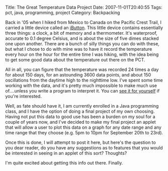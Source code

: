 Title: The Great Temperature Data Project
Date: 2007-11-01T20:40:55
Tags: pct, java, programming, project
Category: Backpacking


Back in '05 when I hiked from Mexico to Canada on the Pacific Crest Trail, I 
carried a little device called an <a href="http://www.iButton.com" target="_blank">iButton</a>. 
This little device contains essentially three things: a clock, a bit of memory 
and a thermometer. It's waterproof, accurate to 0.1 degree Celsius, and is about 
the size of five dimes stacked one upon another. There are a bunch of silly 
things you can do with these, but what I chose to do with mine was to have it 
record the temperature every hour on the hour for the entire time I was hiking, 
with the idea being to get some good data about the temperature out there on 
the PCT.

All in all, you can figure that the temperature was recorded 24 times a day 
for about 150 days, for an astounding 3600 data points, and about 150 
oscillations from the daytime high to the nighttime low. I've spent some time 
working with the data, and it's pretty much impossible to make much use of....unless 
you write a program to interpret it. You can 
<a href="http://charityhikers.org/pct/temps.htm" target="_blank">see it for 
yourself</a> if you're interested.

Well, as fate should have it, I am currently enrolled in a Java programming 
class, and I have the option of doing a final project of my own choosing. 
Having not put this data to good use has been a burden on my soul for a 
couple of years now, and I've decided to make my final project an applet that 
will allow a user to plot this data on a graph for any date range and any time 
range that they choose (e.g. 5pm to 10pm for September 20th to 23rd).  

Once this is done, I will attempt to post it here, but here's the question to 
you dear reader, do you have any suggestions as to features that you would be 
interested in seeing in an applet of this sort? Thoughts?

I'm quite excited about getting this info out there. Finally.

